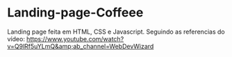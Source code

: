 # Landing-page-Coffeee
Landing page feita em HTML, CSS e Javascript. Seguindo as referencias do vídeo: https://www.youtube.com/watch?v=Q9lRf5uYLmQ&amp;ab_channel=WebDevWizard
